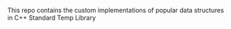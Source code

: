 This repo contains the custom implementations of popular data structures in C++ Standard Temp Library
